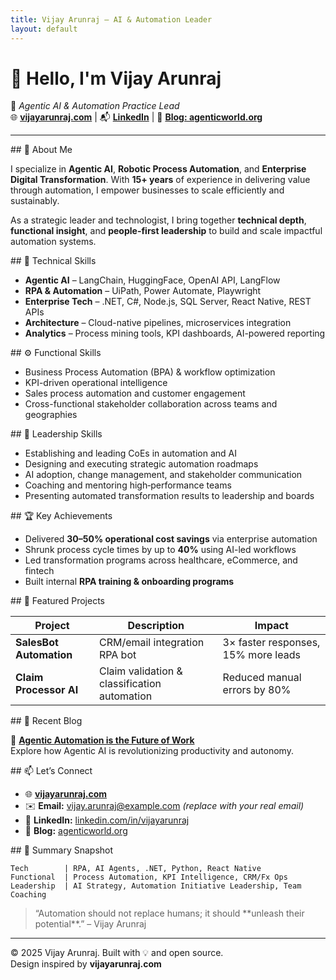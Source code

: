 ```yaml
---
title: Vijay Arunraj – AI & Automation Leader
layout: default
---
```


# 👋 Hello, I'm **Vijay Arunraj**

🚀 *Agentic AI & Automation Practice Lead*  
🌐 **[vijayarunraj.com](https://vijayarunraj.com)** | 📬 **[LinkedIn](https://linkedin.com/in/vijayarunraj)** | 🧠 **[Blog: agenticworld.org](https://agenticworld.org)**

---

<section>
## 🧠 About Me

I specialize in **Agentic AI**, **Robotic Process Automation**, and **Enterprise Digital Transformation**. With **15+ years** of experience in delivering value through automation, I empower businesses to scale efficiently and sustainably.

As a strategic leader and technologist, I bring together **technical depth**, **functional insight**, and **people-first leadership** to build and scale impactful automation systems.
</section>

<section>
## 🧰 Technical Skills

- **Agentic AI** – LangChain, HuggingFace, OpenAI API, LangFlow  
- **RPA & Automation** – UiPath, Power Automate, Playwright  
- **Enterprise Tech** – .NET, C#, Node.js, SQL Server, React Native, REST APIs  
- **Architecture** – Cloud-native pipelines, microservices integration  
- **Analytics** – Process mining tools, KPI dashboards, AI-powered reporting  
</section>

<section>
## ⚙️ Functional Skills

- Business Process Automation (BPA) & workflow optimization  
- KPI-driven operational intelligence  
- Sales process automation and customer engagement  
- Cross-functional stakeholder collaboration across teams and geographies  
</section>

<section>
## 🧭 Leadership Skills

- Establishing and leading CoEs in automation and AI  
- Designing and executing strategic automation roadmaps  
- AI adoption, change management, and stakeholder communication  
- Coaching and mentoring high‑performance teams  
- Presenting automated transformation results to leadership and boards  
</section>

<section>
## 🏆 Key Achievements

- Delivered **30–50% operational cost savings** via enterprise automation  
- Shrunk process cycle times by up to **40%** using AI-led workflows  
- Led transformation programs across healthcare, eCommerce, and fintech  
- Built internal **RPA training & onboarding programs**   
</section>

<section>
## 📂 Featured Projects

| Project                     | Description                                      | Impact                              |
|----------------------------|--------------------------------------------------|-------------------------------------|
| **SalesBot Automation**    | CRM/email integration RPA bot                    | 3× faster responses, 15% more leads |
| **Claim Processor AI**     | Claim validation & classification automation     | Reduced manual errors by 80%        |

</section>

<section>
## 📝 Recent Blog

📌 **[Agentic Automation is the Future of Work](https://agenticworld.org)**  
Explore how Agentic AI is revolutionizing productivity and autonomy.
</section>

<section>
## 📫 Let’s Connect

- 🌐 **[vijayarunraj.com](https://vijayarunraj.com)**  
- ✉️ **Email:** vijay.arunraj@example.com *(replace with your real email)*  
- 💼 **LinkedIn:** [linkedin.com/in/vijayarunraj](https://linkedin.com/in/vijayarunraj)  
- 🧠 **Blog:** [agenticworld.org](https://agenticworld.org)
</section>

<section>
## 📌 Summary Snapshot

```text
Tech        | RPA, AI Agents, .NET, Python, React Native
Functional  | Process Automation, KPI Intelligence, CRM/Fx Ops
Leadership  | AI Strategy, Automation Initiative Leadership, Team Coaching
```
</section>

<blockquote>
“Automation should not replace humans; it should **unleash their potential**.”  
– Vijay Arunraj
</blockquote>

---

© 2025 Vijay Arunraj. Built with 💡 and open source.<br>
Design inspired by **vijayarunraj.com**
